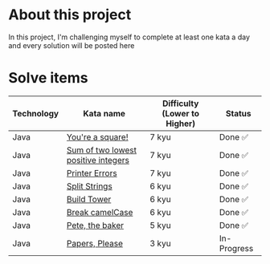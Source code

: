 # About this project
In this project, I'm challenging myself to complete at least one kata a day and every solution will be posted here

# Solve items
| Technology | Kata name                                                                                          | Difficulty (Lower to Higher) | Status      |
|------------|----------------------------------------------------------------------------------------------------|------------------------------|-------------|
| Java       | [You're a square!](https://www.codewars.com/kata/54c27a33fb7da0db0100040e/java)                    | 7 kyu                        | Done ✅      |
| Java       | [Sum of two lowest positive integers](https://www.codewars.com/kata/558fc85d8fd1938afb000014/java) | 7 kyu                        | Done ✅      |
| Java       | [Printer Errors](https://www.codewars.com/kata/56541980fa08ab47a0000040/java)                      | 7 kyu                        | Done ✅      |
| Java       | [Split Strings](https://www.codewars.com/kata/515de9ae9dcfc28eb6000001/java)                       | 6 kyu                        | Done ✅      |
| Java       | [Build Tower](https://www.codewars.com/kata/576757b1df89ecf5bd00073b/java)                         | 6 kyu                        | Done ✅      |
| Java       | [Break camelCase](https://www.codewars.com/kata/5208f99aee097e6552000148/java)                     | 6 kyu                        | Done ✅      |
| Java       | [Pete, the baker](https://www.codewars.com/kata/525c65e51bf619685c000059/java)                     | 5 kyu                        | Done ✅      |
| Java       | [Papers, Please](https://www.codewars.com/kata/59d582cafbdd0b7ef90000a0)                           | 3 kyu                        | In-Progress |
